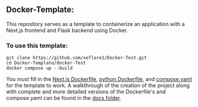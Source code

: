 
## Docker-Template:

This repository serves as a template to containerize an application with a Next.js frontend and Flask backend using Docker. 

### To use this template:
 
```
git clone https://github.com/xeflore1/Docker-Test.git
cd Docker-Template/docker-Test
docker compose up --build
```
You must fill in the [Next.js Dockerfile](docker-test/nextjs/Dockerfile), [python Dockerfile](docker-test/python/Dockerfile), and [compose.yaml](docker-test/compose.yaml) for the template to work. A walkthrough of the creation of the project along with complete and more detailed versions of the Dockerfile's and compose.yaml can be found in the [docs folder](./docker-test/docs/).

